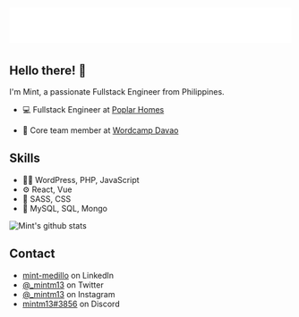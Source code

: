 <h1 align="center">
  <img src="https://raw.githubusercontent.com/mint13/mint13/master/fullname.svg" alt="Mint Medillo" />
</h1>

## Hello there! 👋
I'm Mint, a passionate Fullstack Engineer from Philippines.

- 💻 Fullstack Engineer at [Poplar Homes](https://www.poplarhomes.com/)

- 👥 Core team member at [Wordcamp Davao](https://davao.wordcamp.org/)

## Skills
- 👨‍💻 WordPress, PHP, JavaScript
- ⚙️ React, Vue
- 📗 SASS, CSS
- 📀 MySQL, SQL, Mongo

![Mint's github stats](https://github-readme-stats.vercel.app/api?username=mint13&show_icons=true&title_color=fff&icon_color=79ff97&text_color=9f9f9f&bg_color=151515)

## Contact
- [mint-medillo](https://www.linkedin.com/in/mint-medillo-455210b9/) on LinkedIn
- [@_mintm13](https://twitter.com/_mintm13) on Twitter
- [@_mintm13](https://www.instagram.com/_mintm13/) on Instagram
- [mintm13#3856](#) on Discord
